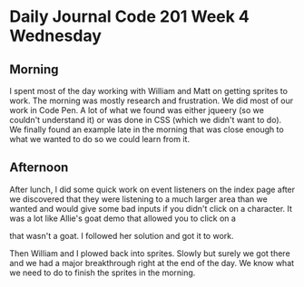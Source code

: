 # Daily Journal Code 201 Week 4 Wednesday

## Morning
I spent most of the day working with William and Matt on getting sprites to work.  The morning was mostly research and frustration.  We did most of our work in Code Pen.  A lot of what we found was either jqueery (so we couldn't understand it) or was done in CSS (which we didn't want to do).  We finally found an example late in the morning that was close enough to what we wanted to do so we could learn from it.

## Afternoon
After lunch, I did some quick work on event listeners on the index page after we discovered that they were listening to a much larger area than we wanted and would give some bad inputs if you didn't click on a character.  It was a lot like Allie's goat demo that allowed you to click on a <section> that wasn't a goat.  I followed her solution and got it to work.

Then William and I plowed back into sprites.  Slowly but surely we got there and we had a major breakthrough right at the end of the day.  We know what we need to do to finish the sprites in the morning.
